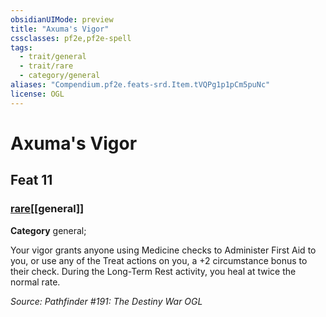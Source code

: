 ```yaml
---
obsidianUIMode: preview
title: "Axuma's Vigor"
cssclasses: pf2e,pf2e-spell
tags:
  - trait/general
  - trait/rare
  - category/general
aliases: "Compendium.pf2e.feats-srd.Item.tVQPg1p1pCm5puNc"
license: OGL
---
```

# Axuma's Vigor
## Feat 11
### [rare](rare "Rare Rarity Trait")[[general]]

**Category** general; 




Your vigor grants anyone using Medicine checks to Administer First Aid to you, or use any of the Treat actions on you, a +2 circumstance bonus to their check. During the Long-Term Rest activity, you heal at twice the normal rate.

*Source: Pathfinder #191: The Destiny War*
*OGL*